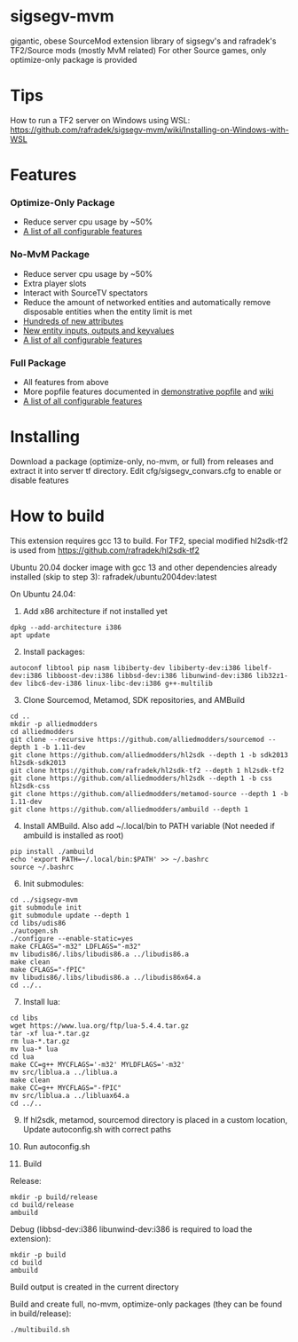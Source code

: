 # sigsegv-mvm
gigantic, obese SourceMod extension library of sigsegv's and rafradek's TF2/Source mods (mostly MvM related)
For other Source games, only optimize-only package is provided

# Tips

How to run a TF2 server on Windows using WSL: https://github.com/rafradek/sigsegv-mvm/wiki/Installing-on-Windows-with-WSL

# Features
### Optimize-Only Package
* Reduce server cpu usage by ~50%
* [A list of all configurable features](https://github.com/rafradek/sigsegv-mvm/blob/master/cfg/sigsegv_convars_optimize_only.cfg)
### No-MvM Package
* Reduce server cpu usage by ~50%
* Extra player slots
* Interact with SourceTV spectators
* Reduce the amount of networked entities and automatically remove disposable entities when the entity limit is met
* [Hundreds of new attributes](https://sigwiki.potato.tf/index.php/List_of_custom_attributes)
* [New entity inputs, outputs and keyvalues](https://sigwiki.potato.tf/index.php/Entity_Additions)
* [A list of all configurable features](https://github.com/rafradek/sigsegv-mvm/blob/master/cfg/sigsegv_convars_no_mvm.cfg)
### Full Package
* All features from above
* More popfile features documented in [demonstrative popfile](https://github.com/rafradek/sigsegv-mvm/blob/master/scripts/mvm_bigrock_sigdemo.pop) and [wiki](https://sigwiki.potato.tf/)
* [A list of all configurable features](https://github.com/rafradek/sigsegv-mvm/blob/master/cfg/sigsegv_convars.cfg)

# Installing
Download a package (optimize-only, no-mvm, or full) from releases and extract it into server tf directory. Edit cfg/sigsegv_convars.cfg to enable or disable features

# How to build

This extension requires gcc 13 to build. For TF2, special modified hl2sdk-tf2 is used from https://github.com/rafradek/hl2sdk-tf2

Ubuntu 20.04 docker image with gcc 13 and other dependencies already installed (skip to step 3): rafradek/ubuntu2004dev:latest 

On Ubuntu 24.04:

1. Add x86 architecture if not installed yet
```
dpkg --add-architecture i386
apt update
```

2. Install packages:
```
autoconf libtool pip nasm libiberty-dev libiberty-dev:i386 libelf-dev:i386 libboost-dev:i386 libbsd-dev:i386 libunwind-dev:i386 lib32z1-dev libc6-dev-i386 linux-libc-dev:i386 g++-multilib
```

3. Clone Sourcemod, Metamod, SDK repositories, and AMBuild
```
cd ..
mkdir -p alliedmodders
cd alliedmodders
git clone --recursive https://github.com/alliedmodders/sourcemod --depth 1 -b 1.11-dev
git clone https://github.com/alliedmodders/hl2sdk --depth 1 -b sdk2013 hl2sdk-sdk2013
git clone https://github.com/rafradek/hl2sdk-tf2 --depth 1 hl2sdk-tf2
git clone https://github.com/alliedmodders/hl2sdk --depth 1 -b css hl2sdk-css
git clone https://github.com/alliedmodders/metamod-source --depth 1 -b 1.11-dev
git clone https://github.com/alliedmodders/ambuild --depth 1
```

4. Install AMBuild. Also add ~/.local/bin to PATH variable (Not needed if ambuild is installed as root)
```
pip install ./ambuild
echo 'export PATH=~/.local/bin:$PATH' >> ~/.bashrc
source ~/.bashrc
```

6. Init submodules:
```
cd ../sigsegv-mvm
git submodule init
git submodule update --depth 1
cd libs/udis86
./autogen.sh
./configure --enable-static=yes
make CFLAGS="-m32" LDFLAGS="-m32"
mv libudis86/.libs/libudis86.a ../libudis86.a
make clean
make CFLAGS="-fPIC"
mv libudis86/.libs/libudis86.a ../libudis86x64.a
cd ../..
```

7. Install lua:
```
cd libs
wget https://www.lua.org/ftp/lua-5.4.4.tar.gz
tar -xf lua-*.tar.gz
rm lua-*.tar.gz
mv lua-* lua
cd lua
make CC=g++ MYCFLAGS='-m32' MYLDFLAGS='-m32'
mv src/liblua.a ../liblua.a
make clean
make CC=g++ MYCFLAGS="-fPIC"
mv src/liblua.a ../libluax64.a
cd ../..
```

9. If hl2sdk, metamod, sourcemod directory is placed in a custom location, Update autoconfig.sh with correct paths

10. Run autoconfig.sh

11. Build

Release:
```
mkdir -p build/release
cd build/release
ambuild
```

Debug (libbsd-dev:i386 libunwind-dev:i386 is required to load the extension):
```
mkdir -p build
cd build
ambuild
```
Build output is created in the current directory

Build and create full, no-mvm, optimize-only packages (they can be found in build/release):
```
./multibuild.sh
```

